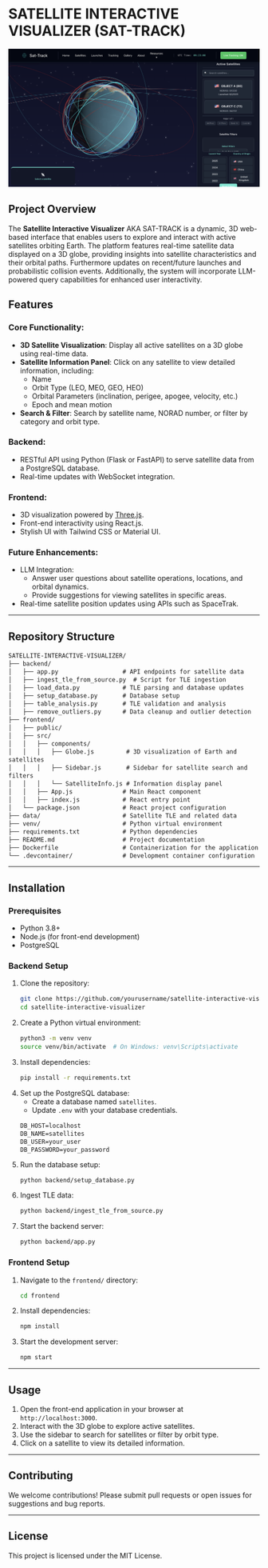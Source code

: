 # SATELLITE INTERACTIVE VISUALIZER (SAT-TRACK)

![Landing Page](landing-page.png)

## Project Overview
The **Satellite Interactive Visualizer** AKA SAT-TRACK is a dynamic, 3D web-based interface that enables users to explore and interact with active satellites orbiting Earth. The platform features real-time satellite data displayed on a 3D globe, providing insights into satellite characteristics and their orbital paths. Furthermore updates on recent/future launches and probabilistic collision events. Additionally, the system will incorporate LLM-powered query capabilities for enhanced user interactivity.

## Features
### Core Functionality:
- **3D Satellite Visualization**: Display all active satellites on a 3D globe using real-time data.
- **Satellite Information Panel**: Click on any satellite to view detailed information, including:
  - Name
  - Orbit Type (LEO, MEO, GEO, HEO)
  - Orbital Parameters (inclination, perigee, apogee, velocity, etc.)
  - Epoch and mean motion
- **Search & Filter**: Search by satellite name, NORAD number, or filter by category and orbit type.

### Backend:
- RESTful API using Python (Flask or FastAPI) to serve satellite data from a PostgreSQL database.
- Real-time updates with WebSocket integration.

### Frontend:
- 3D visualization powered by [Three.js](https://threejs.org/).
- Front-end interactivity using React.js.
- Stylish UI with Tailwind CSS or Material UI.

### Future Enhancements:
- LLM Integration:
  - Answer user questions about satellite operations, locations, and orbital dynamics.
  - Provide suggestions for viewing satellites in specific areas.
- Real-time satellite position updates using APIs such as SpaceTrak.

---

## Repository Structure
```
SATELLITE-INTERACTIVE-VISUALIZER/
├── backend/
│   ├── app.py                  # API endpoints for satellite data
│   ├── ingest_tle_from_source.py  # Script for TLE ingestion
│   ├── load_data.py            # TLE parsing and database updates
│   ├── setup_database.py       # Database setup
│   ├── table_analysis.py       # TLE validation and analysis
│   ├── remove_outliers.py      # Data cleanup and outlier detection
├── frontend/
│   ├── public/
│   ├── src/
│   │   ├── components/
│   │   │   ├── Globe.js         # 3D visualization of Earth and satellites
│   │   │   ├── Sidebar.js       # Sidebar for satellite search and filters
│   │   │   └── SatelliteInfo.js # Information display panel
│   │   ├── App.js              # Main React component
│   │   ├── index.js            # React entry point
│   └── package.json            # React project configuration
├── data/                       # Satellite TLE and related data
├── venv/                       # Python virtual environment
├── requirements.txt            # Python dependencies
├── README.md                   # Project documentation
├── Dockerfile                  # Containerization for the application
└── .devcontainer/              # Development container configuration
```

---

## Installation
### Prerequisites
- Python 3.8+
- Node.js (for front-end development)
- PostgreSQL

### Backend Setup
1. Clone the repository:
   ```bash
   git clone https://github.com/yourusername/satellite-interactive-visualizer.git
   cd satellite-interactive-visualizer
   ```
2. Create a Python virtual environment:
   ```bash
   python3 -m venv venv
   source venv/bin/activate  # On Windows: venv\Scripts\activate
   ```
3. Install dependencies:
   ```bash
   pip install -r requirements.txt
   ```
4. Set up the PostgreSQL database:
   - Create a database named `satellites`.
   - Update `.env` with your database credentials.
   ```
   DB_HOST=localhost
   DB_NAME=satellites
   DB_USER=your_user
   DB_PASSWORD=your_password
   ```
5. Run the database setup:
   ```bash
   python backend/setup_database.py
   ```
6. Ingest TLE data:
   ```bash
   python backend/ingest_tle_from_source.py
   ```
7. Start the backend server:
   ```bash
   python backend/app.py
   ```

### Frontend Setup
1. Navigate to the `frontend/` directory:
   ```bash
   cd frontend
   ```
2. Install dependencies:
   ```bash
   npm install
   ```
3. Start the development server:
   ```bash
   npm start
   ```

---

## Usage
1. Open the front-end application in your browser at `http://localhost:3000`.
2. Interact with the 3D globe to explore active satellites.
3. Use the sidebar to search for satellites or filter by orbit type.
4. Click on a satellite to view its detailed information.

---

## Contributing
We welcome contributions! Please submit pull requests or open issues for suggestions and bug reports.

---

## License
This project is licensed under the MIT License.
